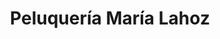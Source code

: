 ---
title: "Peluquería María Lahoz"
url: /alcala-de-henares/peluqueria-maria-lahoz/
shop: Friseur
---